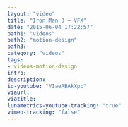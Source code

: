 ```yaml
---
layout: "video"
title: "Iron Man 3 – VFX"
date: "2015-06-04 17:22:57"
path1: "videos"
path2: "motion-design"
path3:
category: "videos"
tags:
- videos-motion-design
intro:
description:
id-youtube: "VIaeABAkXpc"
viaurl:
viatitle:
lunametrics-youtube-tracking: "true"
vimeo-tracking: "false"
---
```

